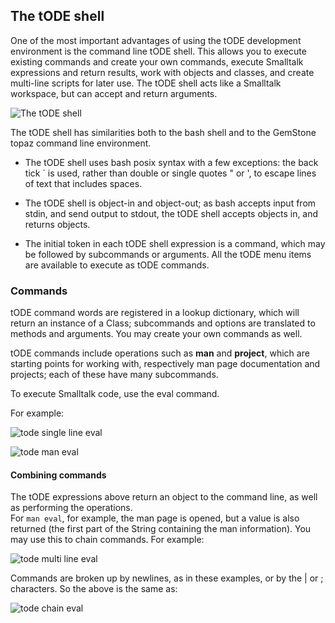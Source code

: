 ## The tODE shell

One of the most important advantages of using the tODE development environment is the command line tODE shell.  This allows you to execute existing  commands and create your own commands, execute Smalltalk expressions and return results, work with objects and classes, and create multi-line scripts for later use.  The tODE shell acts like a Smalltalk workspace, but can accept and return arguments.

![The tODE shell][1]

The tODE shell has similarities both to the bash shell and to the GemStone topaz command line environment. 

* The tODE shell uses bash posix syntax with a few exceptions: the back tick ` is used, rather than double or single quotes " or ', to escape lines of text that includes spaces.  

* The tODE shell is object-in and object-out; as bash accepts input from stdin, and send output to stdout, the tODE shell accepts objects in, and returns objects.  
*  The initial token in each tODE shell expression is a command, which may be followed by subcommands or arguments.  All the tODE menu items are available to execute as tODE commands.

### Commands

tODE command words are registered in a lookup dictionary, which will return an instance of a Class; subcommands and options are translated to methods and arguments.  You may create your own commands as well.  

tODE commands include operations such as **man** and **project**, which are starting points for working with, respectively man page documentation and projects; each of these have many subcommands.  

To execute Smalltalk code, use the eval command.  

For example:

![tode single line eval][2]

![tode man eval][3]

#### Combining commands

The tODE expressions above return an object to the command line, as well as performing the operations.  
For `man eval`, for example, the man page is opened, but a value is also returned (the first part of the String containing the man information). You may use this to chain commands.  For example:

![tode multi line eval][4]

Commands are broken up by newlines, as in these examples, or by the | or ; characters.  So the above is the same as:

![tode chain eval][5]


[1]: images/todeShell.jpg
[2]: images/todeManEval.jpg
[3]: images/todeSingleEval.jpg
[4]: images/todeMultiEval.jpg
[5]: images/todeChainEval.jpg

